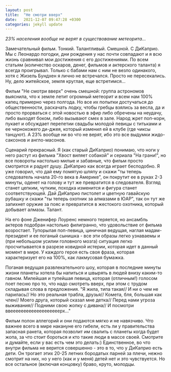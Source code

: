 ```yaml
---
layout: post
title:  "Не смотри вверх"
date:   2021-12-07 09:47:28 +0300
categories: jekyll update
---
```

*23% населения вообще не верят в существование метеорита...*

Замечательный фильм. Тонкий. Талантливый. Смешной. С ДиКаприо. Мы с Леонардо погодки, дни рождения у нас почти совпадают и я всю жизнь сравнивал мои достижения с его достижениями. По всем статьям (количество оскаров, денег, фильмов и актерского таланта) я всегда проигрывал. Только с бабами нам с ним не везло одинакого, хотя с Жизель Бундхен я лично не встречался. Просто не пересекались. Ну, дело житейское, земля круглая, еще встретимся...

Фильм "Не смотри вверх" очень смешной: группа астрономов выяснила, что к земле летит огромный метеорит и всем нам 100% капец примерно через полгода. Но все их попытки достучаться до общественности, раскачать лодку, чтобы гребцы взялись за весла, да и просто прорваться с этой новостью в эфир либо обречены на неудачу, либо выходят боком, либо вызывают смех в зале. Народ жрет поп-корн, пукает и обсуждает перепетии свадьбы молодой певицы с титьками и ее чернокожего ди-джея, который изменил ей в клубе (где чиксы танцуют). А 23% вообще ни во что не верят, ибо это все выдумки жидо-саксонов и англо-масонов.

Сценарий прекрасный. Я (как старый ДиКаприо) понимаю, что ноги у него растут из фильма "Хвост виляет собакой" и сериала "На грани!", но все повороты настолько милые и забавные, что фильм просто смотрится и радует душу. ДиКаприо как всегда играет бесподобно. Я уже говорил, что дай ему помятую шляпу и скажи "ты теперь следователь начала 20-го века в Америке", он покрутит ее в руках 2-3 минуты, оденет на голову и тут же превратится в следователя. Взгляд станет цепким, чутким, походка изменится и фигура станет соответствующей. Дай ДиКаприо пистолет и цветную гавайскую рубашку и скажи "ты теперь охотник за алмазами в ЮАР", так он тут же запихнет оружие за пояс и превратится в жестокого охотника, который добывает алмазы. Талант.

На его фоне Дженифер Лоуренс немного теряется, но ансамбль актеров подобран настолько филигранно, что удовольствие от фильма возростает. Тупорылая поп-певица, циничная ведущая, наглая мадам-президент и ее поганый сынишка - все эти образы легко узнаваемы и (при небольшом усилии головного мозга) ситуация легко просчитывается в разрезе ковидной истерии, которая идет в данный момент в мире. У каждого героя есть своя фраза, которая характеризует его на 100%, как лакмусовая бумажка.

Поганая ведущая развлекательного шоу, которая в последние минуты жизни планеты хотела бы напиться и швырять в людей внизу каким-то гавном. Милейшая и тупейшая певица, которая (отличным!) голосом поет песню про то, что надо смотреть вверх, при этом с трудом складывая слова в предложения. "Я жила, типа такая// И ни о чем не парилась// Но это реальная трабла, друзья// Комета, бля, большая как член// Моего друга, который сказал мне детка// Перед нами угроза выживания// Подними свою жопку с дивана// И посмотри ввееееееееееееееееееерх..."

Фильм полон аллегорий и они подаются мягко и не навязчиво. Что важнее всего в мире накануне его гибели, есть ли у правительства запасная ракета, которая позволит им свалить с планеты когда будет жопа, за что стоит бороться и кто такие люди в массе своей. Смотрите и думайте, если у вас есть чем это делать:) Единственное, во что внутри фильма не верится совершенно - это в то, что у ДиКаприо есть дети. Он трогает этих 20-25 летних бородатых парней за плечи, нежно смотрит на них, но у него (как и у меня) детей нет и это чувствуется. Но все остальное (включая концовку) браво, круто, молодцы.

